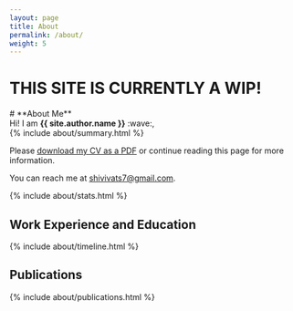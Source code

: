 ```yaml
---
layout: page
title: About
permalink: /about/
weight: 5
---
```


<h1 class="display-6">THIS SITE IS CURRENTLY A WIP!</h1>
# **About Me**
<div class="row">
    <div class="lead">Hi! I am <strong>{{ site.author.name }}</strong> :wave:,<br></div>
    {% include about/summary.html %}
</div>

Please [download my CV as a PDF](#) or continue reading this page for more information.

<p>You can reach me at <a class="link-underline link-underline-opacity-0 link-underline-opacity-75-hover" href="mailto:shivivats7@gmail.com">shivivats7@gmail.com</a>.</p>

<!-- 
<div class="row">
{% include about/skills.html title="Programming Skills" source=site.data.programming-skills %}
{% include about/skills.html title="Other Skills" source=site.data.other-skills %}
</div> 
-->

{% include about/stats.html %}

<div class="row">
<h2 class="pb-2 border-bottom"> Work Experience and Education </h2>
{% include about/timeline.html %}
</div>

<div class="row">
<h2 class="pb-2 border-bottom"> Publications </h2>
{% include about/publications.html %}
</div>